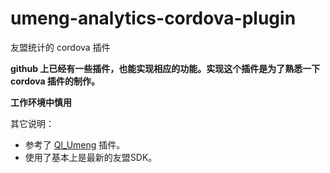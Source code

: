 # umeng-analytics-cordova-plugin
友盟统计的 cordova 插件

**github 上已经有一些插件，也能实现相应的功能。实现这个插件是为了熟悉一下 cordova 插件的制作。**

**工作环境中慎用**

其它说明：

* 参考了 [Ql_Umeng](https://github.com/Bjkb/Ql_Umeng) 插件。
* 使用了基本上是最新的友盟SDK。